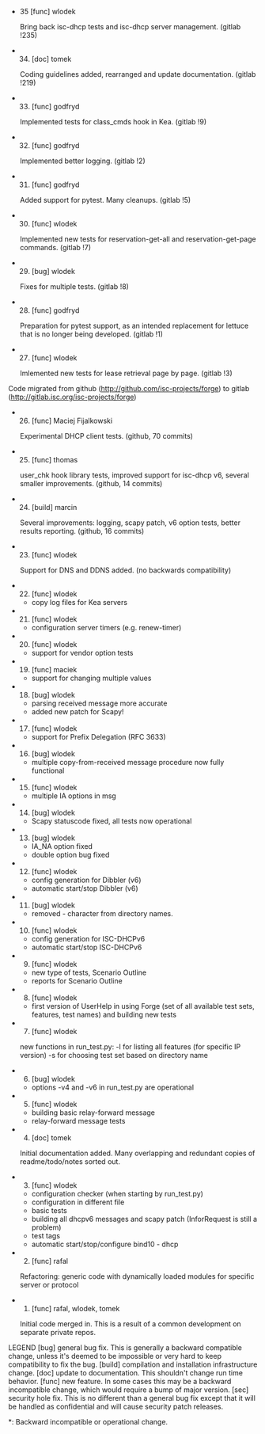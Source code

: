 * 35    [func]  wlodek

    Bring back isc-dhcp tests and isc-dhcp server management.
    (gitlab !235)

* 34.	[doc]	tomek

	Coding guidelines added, rearranged and update documentation.
	(gitlab !219)

* 33.	[func]	godfryd

	Implemented tests for class_cmds hook in Kea.
	(gitlab !9)

* 32.	[func]	godfryd

	Implemented better logging.
	(gitlab !2)

* 31.	[func]	godfryd

	Added support for pytest. Many cleanups.
	(gitlab !5)

* 30.	[func]	wlodek

	Implemented new tests for reservation-get-all and reservation-get-page
	commands.
	(gitlab !7)

* 29.	[bug]	wlodek

	Fixes for multiple tests.
	(gitlab !8)

* 28.	[func]	godfryd

	Preparation for pytest support, as an intended replacement for lettuce
	that is no longer being developed.
	(gitlab !1)

* 27.	[func]	wlodek

	Imlemented new tests for lease retrieval page by page.
	(gitlab !3)

Code migrated from github (http://github.com/isc-projects/forge)
            to gitlab (http://gitlab.isc.org/isc-projects/forge)

* 26.	[func]	Maciej Fijalkowski

	Experimental DHCP client tests.
	(github, 70 commits)

* 25.	[func]	thomas

	user_chk hook library tests, improved support for isc-dhcp v6,
	several smaller improvements.
	(github, 14 commits)

* 24.	[build]	marcin

	Several improvements: logging, scapy patch, v6 option tests,
	better results reporting.
	(github, 16 commits)

* 23.	[func]	wlodek

	Support for DNS and DDNS added.
	(no backwards compatibility)

* 22.	[func]	wlodek

	- copy log files for Kea servers

* 21.	[func]	wlodek

    - configuration server timers (e.g. renew-timer)

* 20.	[func] 	wlodek

	- support for vendor option tests

* 19.	[func]	maciek

	- support for changing multiple values

* 18.	[bug]	wlodek

	- parsing received message more accurate
	- added new patch for Scapy!

* 17.	[func]	wlodek

	- support for Prefix Delegation (RFC 3633)

* 16.	[bug]	wlodek

	- multiple copy-from-received message procedure now fully functional

* 15.	[func]	wlodek

	- multiple IA options in msg

* 14.	[bug]	wlodek

	- Scapy statuscode fixed, all tests now operational

* 13.	[bug]	wlodek

	- IA_NA option fixed
	- double option bug fixed

* 12.	[func]	wlodek

	- config generation for Dibbler (v6)
	- automatic start/stop Dibbler (v6)

* 11.	[bug]	wlodek

	- removed - character from directory names.

* 10.	[func]	wlodek

	- config generation for ISC-DHCPv6
	- automatic start/stop ISC-DHCPv6

* 9. 	[func]	wlodek

	- new type of tests, Scenario Outline
	- reports for Scenario Outline

* 8.	[func]	wlodek

	- first version of UserHelp in using Forge (set of all available
	test sets, features, test names) and building new tests

* 7.	[func]	wlodek

	new functions in run_test.py:
	-l for listing all features (for specific IP version)
	-s for choosing test set based on directory name

* 6.	[bug]	wlodek

	- options -v4 and -v6 in run_test.py are operational

* 5.	[func]	wlodek

	- building basic relay-forward message
	- relay-forward message tests

* 4.	[doc]	tomek

	Initial documentation added. Many overlapping and redundant copies
	of readme/todo/notes sorted out.

* 3.	[func]	wlodek

	- configuration checker (when starting by run_test.py)
	- configuration in different file
	- basic tests
	- building all dhcpv6 messages and scapy patch (InforRequest is
	  still a problem)
	- test tags
	- automatic start/stop/configure bind10 - dhcp

* 2.	[func]	rafal

	Refactoring: generic code with dynamically loaded modules for
	specific server or protocol

* 1.	[func]	rafal, wlodek, tomek

	Initial code merged in. This is a result of a common development
	on separate private repos.

LEGEND
[bug]	general bug fix.  This is generally a backward compatible change,
	unless it's deemed to be impossible or very hard to keep
	compatibility to fix the bug.
[build] compilation and installation infrastructure change.
[doc]	update to documentation. This shouldn't change run time behavior.
[func]	new feature.  In some cases this may be a backward incompatible
	change, which would require a bump of major version.
[sec]	security hole fix. This is no different than a general bug
	fix except that it will be handled as confidential and will cause
	security patch releases.

*: Backward incompatible or operational change.
